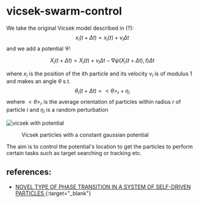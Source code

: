 # vicsek-swarm-control

We take the original Vicsek model described in (?):
$$x_i(t + \Delta t) = x_i(t) + v_i \Delta t$$
and we add a potential $\Psi$:

$$X_i(t+\Delta t) = X_i(t) + v_i \Delta t -  \nabla \psi (X_i(t+\Delta t), t) \Delta t$$

where $x_i$ is the position of the ith particle and its velocity $v_i$ is of modulus 1 and makes an angle $\theta$ s.t. 
$$\theta_i(t + \Delta t) = <\theta>_r + \eta_i$$
wehere $<\theta>_r$ is the average orientation of particles within radius $r$ of particle $i$ and $\eta_i$ is a random perturbation

![vicsek with potential](https://github.com/zakaryael/vicsek-swarm-control/blob/main/animation.gif)

<figure markdown>
<figcaption>Vicsek particles with a constant gaussian potential</figcaption>
</figure>

The aim is to control the potential's location to get the particles to perform certain tasks such as target searching or tracking etc.

## references:

* [NOVEL TYPE OF PHASE TRANSITION IN A SYSTEM OF SELF-DRIVEN PARTICLES
](https://arxiv.org/pdf/cond-mat/0611743.pdf){:target="_blank"}

